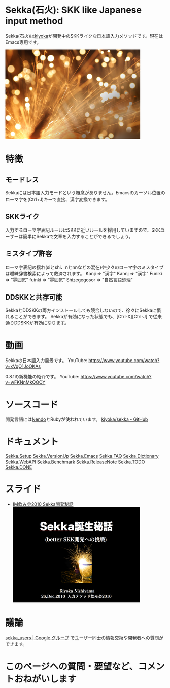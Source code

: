 # Sekka(石火): SKK like Japanese input method
Sekka(石火)は[kiyoka](kiyoka)が開発中のSKKライクな日本語入力メソッドです。現在はEmacs専用です。

![img](img/iStock_000016378483XSmall.jpg)

# 特徴
## モードレス
Sekkaには日本語入力モードという概念がありません。Emacsのカーソル位置のローマ字を(Ctrl+J)キーで直接、漢字変換できます。

## SKKライク
入力するローマ字表記ルールはSKKに近いルールを採用していますので、SKKユーザーは簡単にSekkaで文章を入力することができるでしょう。

## ミスタイプ許容
ローマ字表記の揺れ(siとshi、nとnnなどの混在)や少々のローマ字のミスタイプは曖昧辞書検索によって救済されます。
 Kanji    => "漢字"            Kannj    => "漢字"
 Funiki   => "雰囲気"          fuinki   => "雰囲気"
 Shizegegosor => "自然言語処理"

## DDSKKと共存可能
SekkaとDDSKKの両方インストールしても競合しないので、徐々にSekkaに慣れることができます。
Sekkaが有効になった状態でも、[Ctrl-X][Ctrl-J] で従来通りDDSKKが有効になります。


# 動画
Sekkaの日本語入力風景です。
 YouTube: https://www.youtube.com/watch?v=xVgO1JoOKAs

0.8.1の新機能の紹介です。
 YouTube: https://www.youtube.com/watch?v=wFKNnMkQQOY


# ソースコード
開発言語には[Nendo](https://github.com/kiyoka/nendo)とRubyが使われています。
[kiyoka/sekka - GitHub](http://github.com/kiyoka/sekka)


# ドキュメント
[Sekka.Setup](Sekka.Setup)
[Sekka.VersionUp](Sekka.VersionUp)
[Sekka.Emacs](Sekka.Emacs)
[Sekka.FAQ](Sekka.FAQ)
[Sekka.Dictionary](Sekka.Dictionary)
[Sekka.WebAPI](Sekka.WebAPI)
[Sekka.Benchmark](Sekka.Benchmark)
[Sekka.ReleaseNote](Sekka.ReleaseNote)
[Sekka.TODO](Sekka.TODO)
[Sekka.DONE](Sekka.DONE)


# スライド
- [IM飲み会2010 Sekka開発秘話](http://www.slideshare.net/KiyokaNishiyama/im2010-sekka)
    ![](img/InputMethodNomikai2010_Sekka.page1.png)


# 議論
[sekka_users | Google グループ](http://groups.google.com/group/sekka_users?hl=ja) でユーザー同士の情報交換や開発者への質問ができます。


# このページへの質問・要望など、コメントおねがいします
<!-- Comments section -->
